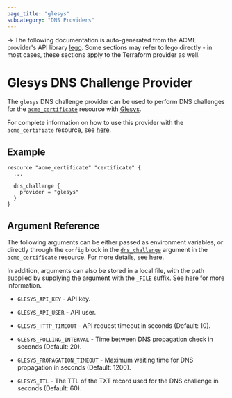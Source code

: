 ```yaml
---
page_title: "glesys"
subcategory: "DNS Providers"
---
```


-> The following documentation is auto-generated from the ACME
provider's API library [lego](https://go-acme.github.io/lego/).  Some
sections may refer to lego directly - in most cases, these sections
apply to the Terraform provider as well.

# Glesys DNS Challenge Provider

The `glesys` DNS challenge provider can be used to perform DNS challenges for
the [`acme_certificate`][resource-acme-certificate] resource with
[Glesys](https://glesys.com/).

[resource-acme-certificate]: ../resources/certificate.md

For complete information on how to use this provider with the `acme_certifiate`
resource, see [here][resource-acme-certificate-dns-challenges].

[resource-acme-certificate-dns-challenges]: ../resources/certificate.md#using-dns-challenges

## Example

```hcl
resource "acme_certificate" "certificate" {
  ...

  dns_challenge {
    provider = "glesys"
  }
}
```
## Argument Reference

The following arguments can be either passed as environment variables, or
directly through the `config` block in the
[`dns_challenge`][resource-acme-certificate-dns-challenge-arg] argument in the
[`acme_certificate`][resource-acme-certificate] resource. For more details, see
[here][resource-acme-certificate-dns-challenges].

[resource-acme-certificate-dns-challenge-arg]: ../resources/certificate.md#dns_challenge

In addition, arguments can also be stored in a local file, with the path
supplied by supplying the argument with the `_FILE` suffix. See
[here][acme-certificate-file-arg-example] for more information.

[acme-certificate-file-arg-example]: ../resources/certificate.md#using-variable-files-for-provider-arguments

* `GLESYS_API_KEY` - API key.
* `GLESYS_API_USER` - API user.

* `GLESYS_HTTP_TIMEOUT` - API request timeout in seconds (Default: 10).
* `GLESYS_POLLING_INTERVAL` - Time between DNS propagation check in seconds (Default: 20).
* `GLESYS_PROPAGATION_TIMEOUT` - Maximum waiting time for DNS propagation in seconds (Default: 1200).
* `GLESYS_TTL` - The TTL of the TXT record used for the DNS challenge in seconds (Default: 60).


